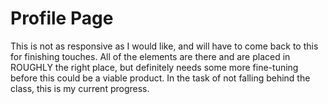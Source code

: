 # Profile Page

This is not as responsive as I would like, and will have to come back to this for finishing touches. All of the elements are there and are placed in ROUGHLY the right place, 
but definitely needs some more fine-tuning before this could be a viable product. In the task of not falling behind the class, this is my current progress.
